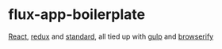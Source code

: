 # flux-app-boilerplate

[React](https://github.com/facebook/react), [redux](http://rackt.github.io/redux/) and [standard](https://github.com/feross/standard), all tied up with [gulp](http://gulpjs.com/) and [browserify](http://browserify.org)

